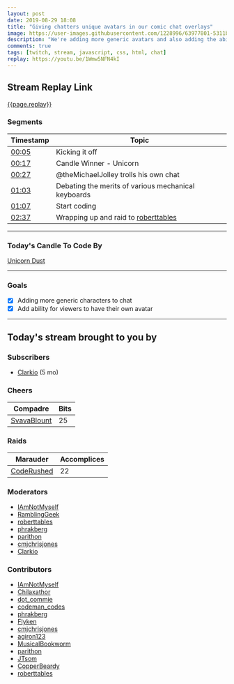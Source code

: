 ```yaml
---
layout: post
date: 2019-08-29 18:08
title: "Giving chatters unique avatars in our comic chat overlays"
image: https://user-images.githubusercontent.com/1228996/63977801-5311b100-ca7a-11e9-8f8c-0fdf51e8c372.png
description: "We're adding more generic avatars and also adding the ability for users to have their own avatar."
comments: true
tags: [twitch, stream, javascript, css, html, chat]
replay: https://youtu.be/1Wmw5NFN4kI
---
```


## Stream Replay Link

[{{page.replay}}]({{page.replay}})

<!--more-->

### Segments

| Timestamp | Topic
| ---       | ---
| [00:05]({{page.replay}}?t=600) | Kicking it off |
| [00:17]({{page.replay}}?t=1055.393) | Candle Winner - Unicorn |
| [00:27]({{page.replay}}?t=1647.11) | @theMichaelJolley trolls his own chat |
| [01:03]({{page.replay}}?t=3804.787) | Debating the merits of various mechanical keyboards |
| [01:07]({{page.replay}}?t=4067.978) | Start coding |
| [02:37]({{page.replay}}?t=9476.977) | Wrapping up and raid to [roberttables](https://twitch.tv/roberttables) |

---

### Today's Candle To Code By

[Unicorn Dust](https://amzn.to/320cEn1)

---

### Goals

- [x] Adding more generic characters to chat
- [x] Add ability for viewers to have their own avatar

---

## Today's stream brought to you by

### Subscribers

- [Clarkio](https://twitch.tv/clarkio) (5 mo)

### Cheers

| Compadre            | Bits        |
| ---                 | ---         |
| [SvavaBlount](https://twitch.tv/svavablount) | 25 |

### Raids

| Marauder            | Accomplices |
| ---                 | ---         |
| [CodeRushed](https://twitch.tv/coderushed) | 22 |

### Moderators

- [IAmNotMyself](https://twitch.tv/iamnotmyself)
- [RamblingGeek](https://twitch.tv/ramblinggeek)
- [roberttables](https://twitch.tv/roberttables)
- [phrakberg](https://twitch.tv/phrakberg)
- [parithon](https://twitch.tv/parithon)
- [cmjchrisjones](https://twitch.tv/cmjchrisjones)
- [Clarkio](https://twitch.tv/clarkio)

### Contributors

- [IAmNotMyself](https://twitch.tv/iamnotmyself)
- [Chilaxathor](https://twitch.tv/chilaxathor)
- [dot_commie](https://twitch.tv/dot_commie)
- [codeman_codes](https://twitch.tv/codeman_codes)
- [phrakberg](https://twitch.tv/phrakberg)
- [Flyken](https://twitch.tv/flyken)
- [cmjchrisjones](https://twitch.tv/cmjchrisjones)
- [agiron123](https://twitch.tv/agiron123)
- [MusicalBookworm](https://twitch.tv/musicalbookworm)
- [parithon](https://twitch.tv/parithon)
- [JTsom](https://twitch.tv/jtsom)
- [CopperBeardy](https://twitch.tv/copperbeardy)
- [roberttables](https://twitch.tv/roberttables)
